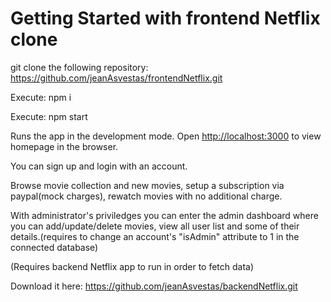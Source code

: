 # Getting Started with frontend Netflix clone 

git clone the following repository:  https://github.com/jeanAsvestas/frontendNetflix.git

Execute: 
    npm i

Execute:
    npm start

Runs the app in the development mode.
Open [http://localhost:3000](http://localhost:3000) to view homepage in the browser.

You can sign up and login with an account.

Browse movie collection and new movies, setup a subscription via paypal(mock charges), rewatch movies with no additional charge.

With administrator's priviledges you can enter the admin dashboard where you can add/update/delete movies, view all user list and some of their details.(requires to change an account's "isAdmin" attribute to 1 in the connected database)

(Requires backend Netflix app to run in order to fetch data)

Download it here: https://github.com/jeanAsvestas/backendNetflix.git